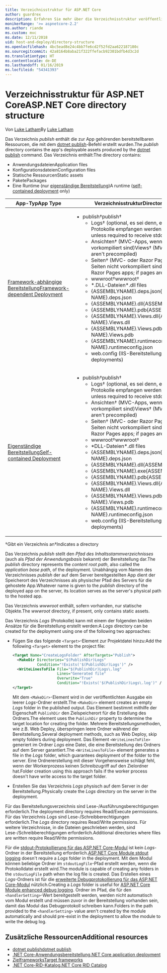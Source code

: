 ```yaml
---
title: Verzeichnisstruktur für ASP.NET Core
author: guardrex
description: Erfahren Sie mehr über die Verzeichnisstruktur veröffentlichter ASP.NET Core-Apps.
monikerRange: '>= aspnetcore-2.2'
ms.author: riande
ms.custom: mvc
ms.date: 12/11/2018
uid: host-and-deploy/directory-structure
ms.openlocfilehash: 4bc5ead8e24c4bb7fe6cd2f52fd2aa622187180c
ms.sourcegitcommit: 42a8164b8aba21f322ffefacb92301bdfb4d3c2d
ms.translationtype: HT
ms.contentlocale: de-DE
ms.lasthandoff: 01/16/2019
ms.locfileid: "54341393"
---
```

# <a name="aspnet-core-directory-structure"></a><span data-ttu-id="16e30-103">Verzeichnisstruktur für ASP.NET Core</span><span class="sxs-lookup"><span data-stu-id="16e30-103">ASP.NET Core directory structure</span></span>

<span data-ttu-id="16e30-104">Von [Luke Latham](https://github.com/guardrex)</span><span class="sxs-lookup"><span data-stu-id="16e30-104">By [Luke Latham](https://github.com/guardrex)</span></span>

<span data-ttu-id="16e30-105">Das Verzeichnis *publish* enthält die zur App gehörenden bereitstellbaren Ressourcen, die mit dem [dotnet publish](/dotnet/core/tools/dotnet-publish)-Befehl erstellt wurden.</span><span class="sxs-lookup"><span data-stu-id="16e30-105">The *publish* directory contains the app's deployable assets produced by the [dotnet publish](/dotnet/core/tools/dotnet-publish) command.</span></span> <span data-ttu-id="16e30-106">Das Verzeichnis enthält:</span><span class="sxs-lookup"><span data-stu-id="16e30-106">The directory contains:</span></span>

* <span data-ttu-id="16e30-107">Anwendungsdateien</span><span class="sxs-lookup"><span data-stu-id="16e30-107">Application files</span></span>
* <span data-ttu-id="16e30-108">Konfigurationsdateien</span><span class="sxs-lookup"><span data-stu-id="16e30-108">Configuration files</span></span>
* <span data-ttu-id="16e30-109">Statische Ressourcen</span><span class="sxs-lookup"><span data-stu-id="16e30-109">Static assets</span></span>
* <span data-ttu-id="16e30-110">Pakete</span><span class="sxs-lookup"><span data-stu-id="16e30-110">Packages</span></span>
* <span data-ttu-id="16e30-111">Eine Runtime (nur [eigenständige Bereitstellung](/dotnet/core/deploying/#self-contained-deployments-scd))</span><span class="sxs-lookup"><span data-stu-id="16e30-111">A runtime ([self-contained deployment](/dotnet/core/deploying/#self-contained-deployments-scd) only)</span></span>

| <span data-ttu-id="16e30-112">App-Typ</span><span class="sxs-lookup"><span data-stu-id="16e30-112">App Type</span></span> | <span data-ttu-id="16e30-113">Verzeichnisstruktur</span><span class="sxs-lookup"><span data-stu-id="16e30-113">Directory Structure</span></span> |
| -------- | ------------------- |
| [<span data-ttu-id="16e30-114">Framework-abhängige Bereitstellung</span><span class="sxs-lookup"><span data-stu-id="16e30-114">Framework-dependent Deployment</span></span>](/dotnet/core/deploying/#framework-dependent-deployments-fdd) | <ul><li><span data-ttu-id="16e30-115">publish&dagger;</span><span class="sxs-lookup"><span data-stu-id="16e30-115">publish&dagger;</span></span><ul><li><span data-ttu-id="16e30-116">Logs&dagger; (optional, es sei denn, es müssen stdout-Protokolle empfangen werden)</span><span class="sxs-lookup"><span data-stu-id="16e30-116">Logs&dagger; (optional unless required to receive stdout logs)</span></span></li><li><span data-ttu-id="16e30-117">Ansichten&dagger; (MVC-Apps, wenn Ansichten nicht vorkompiliert sind)</span><span class="sxs-lookup"><span data-stu-id="16e30-117">Views&dagger; (MVC apps; if views aren't precompiled)</span></span></li><li><span data-ttu-id="16e30-118">Seiten&dagger; (MVC- oder Razor Pages-Apps, wenn Seiten nicht vorkompiliert sind)</span><span class="sxs-lookup"><span data-stu-id="16e30-118">Pages&dagger; (MVC or Razor Pages apps; if pages aren't precompiled)</span></span></li><li><span data-ttu-id="16e30-119">wwwroot&dagger;</span><span class="sxs-lookup"><span data-stu-id="16e30-119">wwwroot&dagger;</span></span></li><li><span data-ttu-id="16e30-120">\*\.DLL-Dateien</span><span class="sxs-lookup"><span data-stu-id="16e30-120">\*\.dll files</span></span></li><li><span data-ttu-id="16e30-121">{ASSEMBLYNAME}.deps.json</span><span class="sxs-lookup"><span data-stu-id="16e30-121">{ASSEMBLY NAME}.deps.json</span></span></li><li><span data-ttu-id="16e30-122">{ASSEMBLYNAME}.dll</span><span class="sxs-lookup"><span data-stu-id="16e30-122">{ASSEMBLY NAME}.dll</span></span></li><li><span data-ttu-id="16e30-123">{ASSEMBLYNAME}.pdb</span><span class="sxs-lookup"><span data-stu-id="16e30-123">{ASSEMBLY NAME}.pdb</span></span></li><li><span data-ttu-id="16e30-124">{ASSEMBLYNAME}.Views.dll</span><span class="sxs-lookup"><span data-stu-id="16e30-124">{ASSEMBLY NAME}.Views.dll</span></span></li><li><span data-ttu-id="16e30-125">{ASSEMBLYNAME}.Views.pdb</span><span class="sxs-lookup"><span data-stu-id="16e30-125">{ASSEMBLY NAME}.Views.pdb</span></span></li><li><span data-ttu-id="16e30-126">{ASSEMBLYNAME}.runtimeconfig.json</span><span class="sxs-lookup"><span data-stu-id="16e30-126">{ASSEMBLY NAME}.runtimeconfig.json</span></span></li><li><span data-ttu-id="16e30-127">web.config (IIS-Bereitstellungen)</span><span class="sxs-lookup"><span data-stu-id="16e30-127">web.config (IIS deployments)</span></span></li></ul></li></ul> |
| [<span data-ttu-id="16e30-128">Eigenständige Bereitstellung</span><span class="sxs-lookup"><span data-stu-id="16e30-128">Self-contained Deployment</span></span>](/dotnet/core/deploying/#self-contained-deployments-scd) | <ul><li><span data-ttu-id="16e30-129">publish&dagger;</span><span class="sxs-lookup"><span data-stu-id="16e30-129">publish&dagger;</span></span><ul><li><span data-ttu-id="16e30-130">Logs&dagger; (optional, es sei denn, es müssen stdout-Protokolle empfangen werden)</span><span class="sxs-lookup"><span data-stu-id="16e30-130">Logs&dagger; (optional unless required to receive stdout logs)</span></span></li><li><span data-ttu-id="16e30-131">Ansichten&dagger; (MVC-Apps, wenn Ansichten nicht vorkompiliert sind)</span><span class="sxs-lookup"><span data-stu-id="16e30-131">Views&dagger; (MVC apps; if views aren't precompiled)</span></span></li><li><span data-ttu-id="16e30-132">Seiten&dagger; (MVC- oder Razor Pages-Apps, wenn Seiten nicht vorkompiliert sind)</span><span class="sxs-lookup"><span data-stu-id="16e30-132">Pages&dagger; (MVC or Razor Pages apps; if pages aren't precompiled)</span></span></li><li><span data-ttu-id="16e30-133">wwwroot&dagger;</span><span class="sxs-lookup"><span data-stu-id="16e30-133">wwwroot&dagger;</span></span></li><li><span data-ttu-id="16e30-134">\*DLL-Dateien</span><span class="sxs-lookup"><span data-stu-id="16e30-134">\*.dll files</span></span></li><li><span data-ttu-id="16e30-135">{ASSEMBLYNAME}.deps.json</span><span class="sxs-lookup"><span data-stu-id="16e30-135">{ASSEMBLY NAME}.deps.json</span></span></li><li><span data-ttu-id="16e30-136">{ASSEMBLYNAME}.dll</span><span class="sxs-lookup"><span data-stu-id="16e30-136">{ASSEMBLY NAME}.dll</span></span></li><li><span data-ttu-id="16e30-137">{ASSEMBLYNAME}.exe</span><span class="sxs-lookup"><span data-stu-id="16e30-137">{ASSEMBLY NAME}.exe</span></span></li><li><span data-ttu-id="16e30-138">{ASSEMBLYNAME}.pdb</span><span class="sxs-lookup"><span data-stu-id="16e30-138">{ASSEMBLY NAME}.pdb</span></span></li><li><span data-ttu-id="16e30-139">{ASSEMBLYNAME}.Views.dll</span><span class="sxs-lookup"><span data-stu-id="16e30-139">{ASSEMBLY NAME}.Views.dll</span></span></li><li><span data-ttu-id="16e30-140">{ASSEMBLYNAME}.Views.pdb</span><span class="sxs-lookup"><span data-stu-id="16e30-140">{ASSEMBLY NAME}.Views.pdb</span></span></li><li><span data-ttu-id="16e30-141">{ASSEMBLYNAME}.runtimeconfig.json</span><span class="sxs-lookup"><span data-stu-id="16e30-141">{ASSEMBLY NAME}.runtimeconfig.json</span></span></li><li><span data-ttu-id="16e30-142">web.config (IIS-Bereitstellungen)</span><span class="sxs-lookup"><span data-stu-id="16e30-142">web.config (IIS deployments)</span></span></li></ul></li></ul> |

<span data-ttu-id="16e30-143">&dagger;Gibt ein Verzeichnis an</span><span class="sxs-lookup"><span data-stu-id="16e30-143">&dagger;Indicates a directory</span></span>

<span data-ttu-id="16e30-144">Das Verzeichnis *publish* stellt den *Pfad des Inhaltsstammverzeichnisses* (auch als *Pfad der Anwendungsbasis* bekannt) der Bereitstellung dar.</span><span class="sxs-lookup"><span data-stu-id="16e30-144">The *publish* directory represents the *content root path*, also called the *application base path*, of the deployment.</span></span> <span data-ttu-id="16e30-145">Unabhängig vom Namen des Verzeichnisses *publish* der auf dem Server bereitgestellten App dient der Speicherort des Verzeichnisses als physischer Pfad des Servers für die gehostete App.</span><span class="sxs-lookup"><span data-stu-id="16e30-145">Whatever name is given to the *publish* directory of the deployed app on the server, its location serves as the server's physical path to the hosted app.</span></span>

<span data-ttu-id="16e30-146">Das Verzeichnis *wwwroot* enthält, sofern vorhanden, nur statische Objekte.</span><span class="sxs-lookup"><span data-stu-id="16e30-146">The *wwwroot* directory, if present, only contains static assets.</span></span>

<span data-ttu-id="16e30-147">Das Verzeichnis *Logs* (Protokolle) kann mit einem der folgenden beiden Ansätze für die Bereitstellung erstellt werden:</span><span class="sxs-lookup"><span data-stu-id="16e30-147">A *Logs* directory can be created for the deployment using one of the following two approaches:</span></span>

* <span data-ttu-id="16e30-148">Fügen Sie das folgende `<Target>`-Element zur Projektdatei hinzu:</span><span class="sxs-lookup"><span data-stu-id="16e30-148">Add the following `<Target>` element to the project file:</span></span>

   ```xml
   <Target Name="CreateLogsFolder" AfterTargets="Publish">
     <MakeDir Directories="$(PublishDir)Logs" 
              Condition="!Exists('$(PublishDir)Logs')" />
     <WriteLinesToFile File="$(PublishDir)Logs\.log" 
                       Lines="Generated file" 
                       Overwrite="True" 
                       Condition="!Exists('$(PublishDir)Logs\.log')" />
   </Target>
   ```

   <span data-ttu-id="16e30-149">Mit dem `<MakeDir>`-Element wird in der veröffentlichten Ausgabe ein leerer *Logs*-Ordner erstellt.</span><span class="sxs-lookup"><span data-stu-id="16e30-149">The `<MakeDir>` element creates an empty *Logs* folder in the published output.</span></span> <span data-ttu-id="16e30-150">Das Element bestimmt mithilfe der Eigenschaft `PublishDir` den Zielspeicherort für die Erstellung des Ordners.</span><span class="sxs-lookup"><span data-stu-id="16e30-150">The element uses the `PublishDir` property to determine the target location for creating the folder.</span></span> <span data-ttu-id="16e30-151">Mehrere Bereitstellungsmethoden, wie z.B. Web Deploy, überspringen leere Ordner während der Bereitstellung.</span><span class="sxs-lookup"><span data-stu-id="16e30-151">Several deployment methods, such as Web Deploy, skip empty folders during deployment.</span></span> <span data-ttu-id="16e30-152">Das Element `<WriteLinesToFile>` generiert im Ordner *Logs* eine Datei, die eine Bereitstellung des Ordners auf dem Server garantiert.</span><span class="sxs-lookup"><span data-stu-id="16e30-152">The `<WriteLinesToFile>` element generates a file in the *Logs* folder, which guarantees deployment of the folder to the server.</span></span> <span data-ttu-id="16e30-153">Eine Ordnererstellung mit dieser Vorgehensweise schlägt fehl, wenn der Workerprozess keinen Schreibzugriff auf den Zielordner hat.</span><span class="sxs-lookup"><span data-stu-id="16e30-153">Folder creation using this approach fails if the worker process doesn't have write access to the target folder.</span></span>

* <span data-ttu-id="16e30-154">Erstellen Sie das Verzeichnis *Logs* physisch auf dem Server in der Bereitstellung.</span><span class="sxs-lookup"><span data-stu-id="16e30-154">Physically create the *Logs* directory on the server in the deployment.</span></span>

<span data-ttu-id="16e30-155">Für das Bereitstellungsverzeichnis sind Lese-/Ausführungsberechtigungen erforderlich.</span><span class="sxs-lookup"><span data-stu-id="16e30-155">The deployment directory requires Read/Execute permissions.</span></span> <span data-ttu-id="16e30-156">Für das Verzeichnis *Logs* sind Lese-/Schreibberechtigungen erforderlich.</span><span class="sxs-lookup"><span data-stu-id="16e30-156">The *Logs* directory requires Read/Write permissions.</span></span> <span data-ttu-id="16e30-157">Für weitere Verzeichnisse, in die Dateien geschrieben werden, sind Lese-/Schreibberechtigungen erforderlich.</span><span class="sxs-lookup"><span data-stu-id="16e30-157">Additional directories where files are written require Read/Write permissions.</span></span>

<span data-ttu-id="16e30-158">Für die [stdout-Protokollierung für das ASP.NET Core-Modul](xref:host-and-deploy/aspnet-core-module#log-creation-and-redirection) ist kein *Logs*-Ordner in der Bereitstellung erforderlich.</span><span class="sxs-lookup"><span data-stu-id="16e30-158">[ASP.NET Core Module stdout logging](xref:host-and-deploy/aspnet-core-module#log-creation-and-redirection) doesn't require a *Logs* folder in the deployment.</span></span> <span data-ttu-id="16e30-159">Mit dem Modul können beliebige Ordner im `stdoutLogFile`-Pfad erstellt werden, wenn die Protokolldatei erstellt wird.</span><span class="sxs-lookup"><span data-stu-id="16e30-159">The module is capable of creating any folders in the `stdoutLogFile` path when the log file is created.</span></span> <span data-ttu-id="16e30-160">Das Erstellen eines *Logs*-Ordners ist für die [erweiterte Debugprotokollierung für das ASP.NET Core-Modul](xref:host-and-deploy/aspnet-core-module#enhanced-diagnostic-logs) nützlich.</span><span class="sxs-lookup"><span data-stu-id="16e30-160">Creating a *Logs* folder is useful for [ASP.NET Core Module enhanced debug logging](xref:host-and-deploy/aspnet-core-module#enhanced-diagnostic-logs).</span></span> <span data-ttu-id="16e30-161">Ordner im Pfad, die für den `<handlerSetting>`-Wert bereitgestellt werden, werden nicht automatisch vom Modul erstellt und müssen zuvor in der Bereitstellung vorhanden sein, damit das Modul das Debugprotokoll schreiben kann.</span><span class="sxs-lookup"><span data-stu-id="16e30-161">Folders in the path provided to the `<handlerSetting>` value aren't created by the module automatically and should pre-exist in the deployment to allow the module to write the debug log.</span></span>

## <a name="additional-resources"></a><span data-ttu-id="16e30-162">Zusätzliche Ressourcen</span><span class="sxs-lookup"><span data-stu-id="16e30-162">Additional resources</span></span>

* [<span data-ttu-id="16e30-163">dotnet publish</span><span class="sxs-lookup"><span data-stu-id="16e30-163">dotnet publish</span></span>](/dotnet/core/tools/dotnet-publish)
* [<span data-ttu-id="16e30-164">.NET Core-Anwendungsbereitstellung</span><span class="sxs-lookup"><span data-stu-id="16e30-164">.NET Core application deployment</span></span>](/dotnet/core/deploying/)
* [<span data-ttu-id="16e30-165">Zielframeworks</span><span class="sxs-lookup"><span data-stu-id="16e30-165">Target frameworks</span></span>](/dotnet/standard/frameworks)
* [<span data-ttu-id="16e30-166">.NET Core-RID-Katalog</span><span class="sxs-lookup"><span data-stu-id="16e30-166">.NET Core RID Catalog</span></span>](/dotnet/core/rid-catalog)
